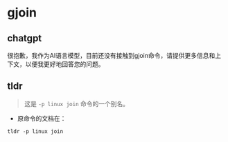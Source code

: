 # gjoin 
## chatgpt 
很抱歉，我作为AI语言模型，目前还没有接触到gjoin命令，请提供更多信息和上下文，以便我更好地回答您的问题。 

## tldr 
 
> 这是 `-p linux join` 命令的一个别名。

- 原命令的文档在：

`tldr -p linux join`
